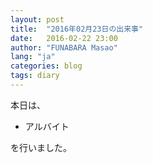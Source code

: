 ```yaml
---
layout: post
title:  "2016年02月23日の出来事"
date:   2016-02-22 23:00
author: "FUNABARA Masao"
lang: "ja"
categories: blog
tags: diary
---
```


本日は、

* アルバイト

を行いました。
